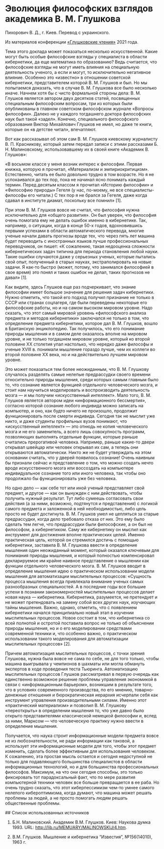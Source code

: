 # Эволюция философских взглядов академика В. М. Глушкова

Пихорович В. Д., г. Киев. Перевод с украинского.

Из материалов конференции [«Глушковские чтения»](index.md) 2021 года.

Тема этого доклада может показаться несколько искусственной. Какие могут быть особые философские взгляды у специалиста в области кибернетики, да еще математика по образованию? Ведь считается, что философские взгляды не могут иметь влияния на специальную деятельность ученого, а если и могут, то исключительно негативное влияние. Особенно это «известно» в отношении советской кибернетики, представителем которой В. М. Глушков и был. Но мы попытаемся доказать, что в случае В. М. Глушкова все было несколько иначе. Начнем хотя бы с чисто формальной стороны дела: В. М. Глушков является автором двух десятков статей, посвященных специальным философским вопросам, три из которых были опубликованы в главном советском философском журнале «Вопросы философии». Далеко не у каждого тогдашнего доктора философских наук был такой «задел». Конечно, специального философского образования Виктор Михайлович Глушков не имел, но даже те книги, которые он «в детстве читал», впечатляют.

Вот как рассказывал об этом сам В. М. Глушков киевскому журналисту В. П. Красникову, который затем передал записи с этими рассказами Б. Н. Малиновскому, использовавшему их в своей книге «Академик В. Глушков»:

«В восьмом классе у меня возник интерес к философии. Первая книжка, которую я прочитал, «Материализм и эмпириокритицизм». Естественно, читать ее было довольно трудно в том возрасте. Но я не успокаивался до тех пор, пока не начинал ясно понимать каждый термин. Перед десятым классом я прочитал «Историю философии» и «Философию природы» Гегеля (у нас, по-моему, не все специалисты-философы его читали.) С тех пор я не брался за Гегеля, даже когда сдавал в институте диамат, поскольку все помнил» [1].

При этом В. М. Глушков вовсе не считал, что философия нужна исключительно для «общего развития». Он был уверен, что философия очень помогала ему не делать ошибок именно в кибернетике. Так, например, о ситуации, когда в конце 50-х годов, вдохновившись первыми успехами в области автоматического перевода, многие ученые начали давать прогнозы вроде тех, что через пять лет машина будет переводить с иностранных языков лучше профессиональных переводчиков, он пишет: «К сожалению, такая недооценка сложности кибернетических задач типична для периода становления любой науки. Такие ошибки случаются даже у серьезных ученых, которые пытались свой опыт, полученный в старых науках, экстраполировать на новые задачи. Я как-то быстро (может, потому, что занимался философией в свое время) это понял и таких ошибок не делал, таких прогнозов не давал» [1].

Как видите, здесь Глушков еще раз подчеркивает, что знание философии имеет большое значение для решения задач кибернетики. Нужно отметить, что такой его подход получил признание не только в СССР или странах соцлагеря, где были переведены некоторые его философские работы, но и на самом высоком мировом уровне. Надо сказать, что этот самый мировой уровень «философского анализа предмета и методов кибернетики» заключался не только в том, что определение предмета кибернетики, которое дал В. М. Глушков, вошло в Британскую энциклопедию. Так получилось, что его понимание природы мышления и в самом деле оказалось вполне на мировом уровне, и не только тогдашнем мировом уровне, который ко второй половине ХХ столетия упал настолько, что нередко даже философы и ученые XVIII в. понимали мышление гораздо лучше, чем их коллеги во второй половине ХХ века, но и на действительно лучшем мировом уровне.

Это может показаться тем более неожиданным, что В. М. Глушкову случалось разделять самые нелепые предрассудки своего времени относительно природы мышления, среди которых самым главным было то, что сознание является функцией отдельного человеческого мозга, и стоит нам научиться моделировать и воспроизводить деятельность мозга — и мы получим «искусственный интеллект». Мало того, В. М. Глушков является автором идеи «информационного бессмертия», согласно которой сознание любого индивида можно записать на компьютер, и оно, как будто ничего не произошло, продолжит функционировать после смерти индивида. Сегодня так не мыслит уже никто, и даже студенты профильных вузов понимают, что «искусственный интеллект» — это отнюдь не копия человеческого мозга и не его заменитель, а всего лишь совокупность программ, позволяющих выполнять отдельные функции, которые раньше считались прерогативой человека. Например, раньше какие-то двери открывал швейцар или человек открывал их сам, а теперь они открываются автоматически. Никто же не будет утверждать на этом основании считать, что у дверей появилось сознание! Очень наивным бы признали сейчас и представление о том, что можно создать нечто вроде искусственного мозга или воссоздать на компьютере индивидуальное сознание того или иного человека, так чтобы оно продолжало бы функционировать уже без человека.

Но одно дело — как себе тот или иной ученый представляет свой предмет, и другое — как он вынужден с ним действовать, чтобы получить нужный результат. Тут либо сумеешь согласовать свои действия (а за ними, возможно, подтянутся и представления) с логикой самого предмета и заложенной в ней необходимостью, либо цель просто не будет достигнута. В. М. Глушков умел не цепляться за старые предрассудки, когда дело требовало отказа от них. Это ему было сделать тем легче, что предрассудки были философские, а он был не философом, а кибернетиком. Саму же кибернетику он мыслил как инструмент для достижения вполне практических целей. Именно практическая цель, которой он стремился достичь с помощью кибернетики, заставила В. М. Глушкова ввести в определение мышления один неожиданный момент, который оказался ключевым для понимания природы мышления, и который полностью компенсировал декларируемое им крайне наивное представление о мышлении как функции отдельного человеческого мозга. В. М. Глушков вводит в определение мышления идею о практическом использовании модели мышления для автоматизации мыслительных процессов: «Сущность процесса мышления всегда привлекала внимание ученых самых разнообразных специальностей. А в последние годы все большие успехи в познании закономерностей мыслительных процессов делает новая наука — кибернетика. Кибернетика, разумеется, не претендует и не может претендовать на замену собой всех других наук, изучающих тайны мышления. Важно, однако, отметить, что с появлением кибернетики начался принципиально новый этап в изучении мыслительных процессов. Новое состоит в том, что кибернетика со всей полнотой и остротой поставила вопрос не только об объяснении природы мышления, но и о его моделировании средствами современной техники и, что особенно важно, о практическом использовании такого моделирования для автоматизации мыслительных процессов» [2].

Причем автоматизация мыслительных процессов, с точки зрения Глушкова, нужна была вовсе не сама по себе, не для того только, чтобы машина выигрывала у чемпионов в шахматы или могла обмануть экспертов в ходе проведения теста Тьюринга. Автоматизацию мыслительных процессов Глушков рассматривал в первую очередь как единственно возможное решение проблемы управления экономикой в связи с «информационным барьером», возникшим в результате того, что в условиях современного производства, по его мнению, товарно-денежные отношения и бюрократическая иерархия исчерпали себя как инструмент управления производительными силами. Именно этот «практический материализм» и позволил В. М. Глушкову «переоткрыть» в определении мышления то, что уже давно было открыто представителями классической немецкой философии и, вслед за ними, Марксом — что человеческую практику нужно ввести в определение мышления.

Получается, что наука строит информационные модели предмета вовсе не из любознательности, не ради информации как таковой, а использует эти информационные модели для того, чтобы этот предмет изменить, сделать более эффективным для использования человеком. К сожалению, эта простая мысль остается и сегодня недоступной не только для подавляющего большинства специалистов в области информационных технологий, но и для большинства профессиональных философов. Максимум, на что они сегодня способны, это только фиксировать тот парадоксальный факт, что по мере развития компьютерной техники человек все больше превращается в ее раба. Но очень трудно сказать, что этот киберпессимизм чем-то умнее самого нелепого кибероптимизма, когда думают, что машина может решать проблемы за людей, а не просто помогать людям решать общественные проблемы.

## Список использованных источников

1. Б.Н. Малиновский. Академик В.М. Глушков. Киев: Наукова думка 1993. URL: http://lib.ru/MEMUARY/MALINOWSKIJ/4.htm.

2. В.М. Глушков. Мышление и кибернетика “Известия”, №156(14010), 1963 г.
